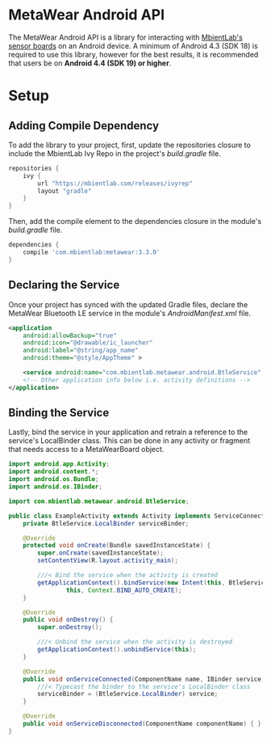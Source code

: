 # MetaWear Android API
The MetaWear Android API is a library for interacting with [MbientLab's sensor boards](https://mbientlab.com/sensors/) on an Android device.  A minimum of Android 4.3 (SDK 18) is required to use this library, however for the best results, it is recommended that users be on **Android 4.4 (SDK 19) or 
higher**.  

# Setup
## Adding Compile Dependency
To add the library to your project, first, update the repositories closure to include the MbientLab Ivy Repo in the project's *build.gradle* file.

```gradle
repositories {
    ivy {
        url "https://mbientlab.com/releases/ivyrep"
        layout "gradle"
    }
}
```

Then, add the compile element to the dependencies closure in the module's *build.gradle* file.

```gradle
dependencies {
    compile 'com.mbientlab:metawear:3.3.0'
}
```

## Declaring the Service
Once your project has synced with the updated Gradle files, declare the MetaWear Bluetooth LE service in the module's *AndroidManifest.xml* file.
```xml
<application
    android:allowBackup="true"
    android:icon="@drawable/ic_launcher"
    android:label="@string/app_name"
    android:theme="@style/AppTheme" >

    <service android:name="com.mbientlab.metawear.android.BtleService" />
    <!-- Other application info below i.e. activity definitions -->
</application>
```

## Binding the Service
Lastly, bind the service in your application and retrain a reference to the service's LocalBinder class.  This can be done in any activity or fragment that needs access to a MetaWearBoard object.

```java
import android.app.Activity;
import android.content.*;
import android.os.Bundle;
import android.os.IBinder;

import com.mbientlab.metawear.android.BtleService;

public class ExampleActivity extends Activity implements ServiceConnection {
    private BtleService.LocalBinder serviceBinder;

    @Override
    protected void onCreate(Bundle savedInstanceState) {
        super.onCreate(savedInstanceState);
        setContentView(R.layout.activity_main);

        ///< Bind the service when the activity is created
        getApplicationContext().bindService(new Intent(this, BtleService.class),
                this, Context.BIND_AUTO_CREATE);
    }

    @Override
    public void onDestroy() {
        super.onDestroy();

        ///< Unbind the service when the activity is destroyed
        getApplicationContext().unbindService(this);
    }

    @Override
    public void onServiceConnected(ComponentName name, IBinder service) {
        ///< Typecast the binder to the service's LocalBinder class
        serviceBinder = (BtleService.LocalBinder) service;
    }

    @Override
    public void onServiceDisconnected(ComponentName componentName) { }
}
```
